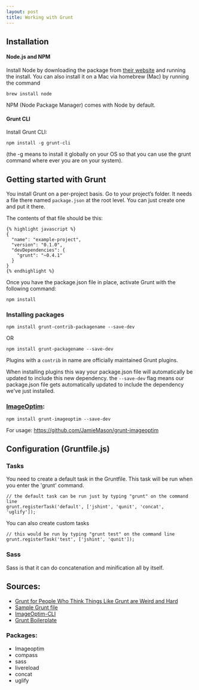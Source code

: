 ```yaml
---
layout: post
title: Working with Grunt
---
```


## Installation

#### Node.js and NPM
Install Node by downloading the package from [their website](http://nodejs.org/) and running the install. You can also install it on a Mac via homebrew (Mac) by running the command

	brew install node
    
NPM (Node Package Manager) comes with Node by default.

#### Grunt CLI
Install Grunt CLI:

	npm install -g grunt-cli

(the -g means to install it globally on your OS so that you can use the grunt command where ever you are on your system).

## Getting started with Grunt
You install Grunt on a per-project basis. Go to your project’s folder. It needs a file there named `package.json` at the root level. You can just create one and put it there.

The contents of that file should be this:

    {% highlight javascript %}
    {
      "name": "example-project",
      "version": "0.1.0",
      "devDependencies": {
        "grunt": "~0.4.1"
      }
    }
    {% endhighlight %}

Once you have the package.json file in place, activate Grunt with the following command:

	npm install

### Installing packages

	npm install grunt-contrib-packagename --save-dev
    
OR

	npm install grunt-packagename --save-dev

Plugins with a `contrib` in name are officially maintained Grunt plugins. 

When installing plugins this way your package.json file will automatically be updated to include this new dependency. the `--save-dev` flag means our package.json file gets automatically updated to include the dependency we've just installed.

### [ImageOptim](https://github.com/JamieMason/grunt-imageoptim):  
	
    npm install grunt-imageoptim --save-dev
    
For usage: https://github.com/JamieMason/grunt-imageoptim

## Configuration (Gruntfile.js)
### Tasks 
    
You need to create a default task in the Gruntfile. This task will be run when you enter the 'grunt' command.

	// the default task can be run just by typing "grunt" on the command line
	grunt.registerTask('default', ['jshint', 'qunit', 'concat', 'uglify']);

You can also create custom tasks

	// this would be run by typing "grunt test" on the command line
	grunt.registerTask('test', ['jshint', 'qunit']);

### Sass
Sass is that it can do concatenation and minification all by itself. 
    
    
    
Sources:
---
- [Grunt for People Who Think Things Like Grunt are Weird and Hard](http://24ways.org/2013/grunt-is-not-weird-and-hard/)
- [Sample Grunt file](http://gruntjs.com/sample-gruntfile)
- [ImageOptim-CLI](https://github.com/JamieMason/ImageOptim-CLI#installation)
- [Grunt Boilerplate](http://www.integralist.co.uk/Grunt-Boilerplate.html)

### Packages:
- Imageoptim
- compass
- sass
- livereload
- concat
- uglify
